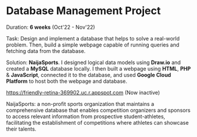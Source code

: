 # Database Management Project
Duration: **6 weeks** (Oct'22 - Nov'22)

Task: Design and implement a database that helps to solve a real-world problem. Then, build a simple webpage capable of running queries and fetching data from the database.

Solution: **NaijaSports**. I designed logical data models using **Draw.io** and created a **MySQL** database locally. I then built a webpage using **HTML**, **PHP** & **JavaScript**, connected it to the database, and used **Google Cloud Platform** to host both the webpage and database.

https://friendly-retina-369902.uc.r.appspot.com (Now inactive)

NaijaSports: a non-profit sports organization that maintains a comprehensive database that enables competition organizers and sponsors to access relevant information from prospective student-athletes, facilitating the establishment of competitions where athletes can showcase their talents.
